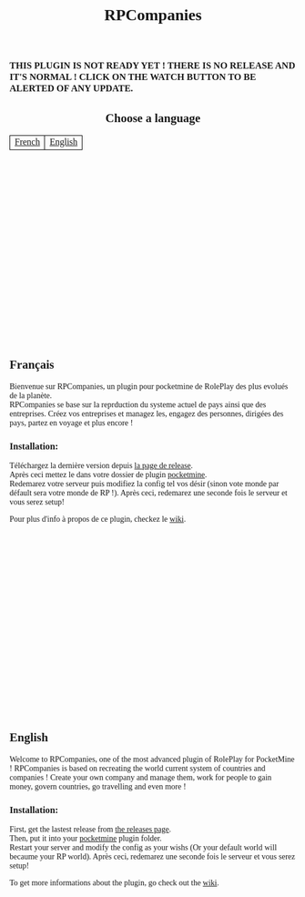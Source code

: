 <body style="font-family: Segoe UI light;"><center><h1 style="padding: 40px;">RPCompanies</h1></center>

<h3>THIS PLUGIN IS NOT READY YET ! THERE IS NO RELEASE AND IT'S NORMAL ! CLICK ON THE WATCH BUTTON TO BE ALERTED OF ANY UPDATE.</h3>
<center><h2>Choose a language</h2></center>
<!-- Note for pull requests.
Feel free to translate the README in your lang if not done and add a button here.-->
<table style="width: 100%;"><tr><td style="cursor: pointer;border: solid 0.25px black;"><center><a href="#français">French</a></center></td><td style="cursor: pointer;border: solid 0.25px black;"><center><a href="#english">English</a></center></td></tr></table>
<br />
<br />
<br />
<br />
<br />
<br />
<br />
<br />
<br />
<br />
<br />
<br />
<br />
<br />
<br />
<br />
<br />
<br />
<br />
<br />

## Français
Bienvenue sur RPCompanies, un plugin pour pocketmine de RolePlay des plus evolués de la planète.    
RPCompanies se base sur la reprduction du systeme actuel de pays ainsi que des entreprises.
Créez vos entreprises et managez les, engagez des personnes, dirigées des pays, partez en voyage et plus encore !

### Installation:
Téléchargez la dernière version depuis [la page de release](http://github.com/Ad5001/RPCompanies/releases).    
Après ceci mettez le dans votre dossier de plugin [pocketmine](http://github.com/PocketMine/PocketMine-MP).    
Redemarez votre serveur puis modifiez la config tel vos désir (sinon vote monde par défault sera votre monde de RP !).
Après ceci, redemarez une seconde fois le serveur et vous serez setup!     

Pour plus d'info à propos de ce plugin, checkez le [wiki](/wiki).

<br />
<br />
<br />
<br />
<br />
<br />
<br />
<br />
<br />
<br />
<br />
<br />
<br />
<br />
<br />
<br />
<br />
<br />
<br />
<br />

## English
Welcome to RPCompanies, one of the most advanced plugin of RolePlay for PocketMine !
RPCompanies is based on recreating the world current system of countries and companies !
Create your own company and manage them, work for people to gain money, govern countries, go travelling and even more !

### Installation:
First, get the lastest release from [the releases page](http://github.com/Ad5001/RPCompanies/releases).    
Then, put it into your [pocketmine](http://github.com/PocketMine/PocketMine-MP) plugin folder.    
Restart your server and modify the config as your wishs (Or your default world will becaume your RP world).
Après ceci, redemarez une seconde fois le serveur et vous serez setup!     

To get more informations about the plugin, go check out the [wiki](/wiki).
</body>